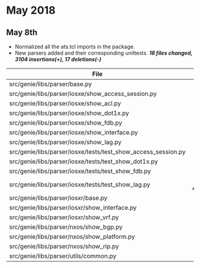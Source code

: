# May 2018

## May 8th

* Normalized all the ats.tcl imports in the package.
* New parsers added and their corresponding unittests.
***18 files changed, 3104 insertions(+), 17 deletions(-)***

| File                                                          | Changes                                     |
| ------------------------------------------------------------- |:-------------------------------------------:|
| src/genie/libs/parser/base.py                                 |   2 +-                                      |
| src/genie/libs/parser/iosxe/show_access_session.py            | 101 +++++                                   |
| src/genie/libs/parser/iosxe/show_acl.py                       |   2 +-                                      |
| src/genie/libs/parser/iosxe/show_dot1x.py                     | 479 +++++++++++++++++++++++                 |
| src/genie/libs/parser/iosxe/show_fdb.py                       | 205 ++++++++++                              |
| src/genie/libs/parser/iosxe/show_interface.py                 |   6 +-                                      |
| src/genie/libs/parser/iosxe/show_lag.py                       | 706 +++++++++++++++++++++++++++++++++       |
| src/genie/libs/parser/iosxe/tests/test_show_access_session.py |  62 +++                                     |
| src/genie/libs/parser/iosxe/tests/test_show_dot1x.py          | 382 ++++++++++++++++++                      |
| src/genie/libs/parser/iosxe/tests/test_show_fdb.py            | 263 +++++++++++++                           |
| src/genie/libs/parser/iosxe/tests/test_show_lag.py            | 844 ++++++++++++++++++++++++++++++++++++++++|
| src/genie/libs/parser/iosxr/base.py                           |   2 +-                                      |
| src/genie/libs/parser/iosxr/show_interface.py                 |  56 ++-                                     |
| src/genie/libs/parser/iosxr/show_vrf.py                       |   1 +                                       |
| src/genie/libs/parser/nxos/show_bgp.py                        |   3 +-                                      |
| src/genie/libs/parser/nxos/show_platform.py                   |   2 +-                                      |
| src/genie/libs/parser/nxos/show_rip.py                        |   2 +-                                      |
| src/genie/libs/parser/utils/common.py                         |   3 +-                                      |
